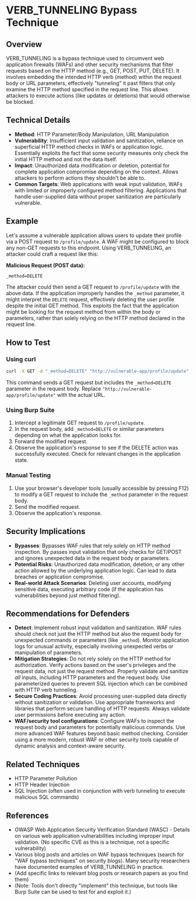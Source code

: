 # VERB_TUNNELING Bypass Technique

## Overview

VERB_TUNNELING is a bypass technique used to circumvent web application firewalls (WAFs) and other security mechanisms that filter requests based on the HTTP method (e.g., GET, POST, PUT, DELETE).  It involves embedding the intended HTTP verb (method) within the request body or URL parameters, effectively "tunneling" it past filters that only examine the HTTP method specified in the request line. This allows attackers to execute actions (like updates or deletions) that would otherwise be blocked.

## Technical Details

- **Method**: HTTP Parameter/Body Manipulation, URL Manipulation
- **Vulnerability**:  Insufficient input validation and sanitization, reliance on superficial HTTP method checks in WAFs or application logic.  Essentially exploits the fact that some security measures only check the initial HTTP method and not the data itself.
- **Impact**: Unauthorized data modification or deletion, potential for complete application compromise depending on the context.  Allows attackers to perform actions they shouldn't be able to.
- **Common Targets**: Web applications with weak input validation, WAFs with limited or improperly configured method filtering. Applications that handle user-supplied data without proper sanitization are particularly vulnerable.


## Example

Let's assume a vulnerable application allows users to update their profile via a POST request to `/profile/update`.  A WAF might be configured to block any non-GET requests to this endpoint.  Using VERB_TUNNELING, an attacker could craft a request like this:

**Malicious Request (POST data):**

```
_method=DELETE
```

The attacker could then send a GET request to `/profile/update` with the above data.  If the application improperly handles the `_method` parameter, it might interpret the `DELETE` request, effectively deleting the user profile despite the initial GET method. This exploits the fact that the application might be looking for the request method from within the body or parameters, rather than solely relying on the HTTP method declared in the request line.


## How to Test

### Using curl

```bash
curl -X GET -d "_method=DELETE" "http://vulnerable-app/profile/update"
```

This command sends a GET request but includes the `_method=DELETE` parameter in the request body.  Replace `"http://vulnerable-app/profile/update"` with the actual URL.

### Using Burp Suite

1. Intercept a legitimate GET request to `/profile/update`.
2. In the request body, add `_method=DELETE` or similar parameters depending on what the application looks for.
3. Forward the modified request.
4. Observe the application's response to see if the DELETE action was successfully executed.  Check for relevant changes in the application state.

### Manual Testing

1. Use your browser's developer tools (usually accessible by pressing F12) to modify a GET request to include the `_method` parameter in the request body.
2. Send the modified request.
3. Observe the application's response.


## Security Implications

- **Bypasses**:  Bypasses WAF rules that rely solely on HTTP method inspection. By passes input validation that only checks for GET/POST and ignores unexpected data in the request body or parameters.
- **Potential Risks**: Unauthorized data modification, deletion, or any other action allowed by the underlying application logic.  Can lead to data breaches or application compromise.
- **Real-world Attack Scenarios**:  Deleting user accounts, modifying sensitive data, executing arbitrary code (if the application has vulnerabilities beyond just method filtering).


## Recommendations for Defenders

- **Detect**: Implement robust input validation and sanitization.  WAF rules should check not just the HTTP method but also the request body for unexpected commands or parameters (like `_method`).  Monitor application logs for unusual activity, especially involving unexpected verbs or manipulation of parameters.
- **Mitigation Strategies**:  Do not rely solely on the HTTP method for authorization.  Verify actions based on the user's privileges and the request data, not just the request method. Properly validate and sanitize *all* inputs, including HTTP parameters and the request body.  Use parameterized queries to prevent SQL injection which can be combined with HTTP verb tunneling.
- **Secure Coding Practices**:  Avoid processing user-supplied data directly without sanitization or validation. Use appropriate frameworks and libraries that perform secure handling of HTTP requests.  Always validate user permissions before executing any action.
- **WAF/security tool configurations**: Configure WAFs to inspect the request body and parameters for potentially malicious commands.  Use more advanced WAF features beyond basic method checking.  Consider using a more modern, robust WAF or other security tools capable of dynamic analysis and context-aware security.


## Related Techniques

- HTTP Parameter Pollution
- HTTP Header Injection
- SQL Injection (often used in conjunction with verb tunneling to execute malicious SQL commands)


## References

- OWASP Web Application Security Verification Standard (WASC) - Details on various web application vulnerabilities including improper input validation.  (No specific CVE as this is a technique, not a specific vulnerability)
- Various blog posts and articles on WAF bypass techniques (search for "WAF bypass techniques" on security blogs).  Many security researchers have documented examples of VERB_TUNNELING in practice.
- (Add specific links to relevant blog posts or research papers as you find them)
- (Note:  Tools don't directly "implement" this technique, but tools like Burp Suite can be used to test for and exploit it.)
